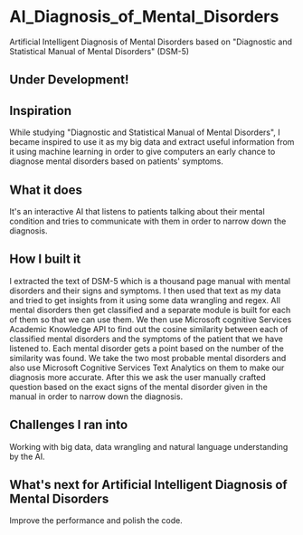 # AI_Diagnosis_of_Mental_Disorders
Artificial Intelligent Diagnosis of Mental Disorders based on "Diagnostic and Statistical Manual of Mental Disorders" (DSM-5)

## Under Development!

## Inspiration

While studying "Diagnostic and Statistical Manual of Mental Disorders", I became inspired to use it as my big data and extract useful information from it using machine learning in order to give computers an early chance to diagnose mental disorders based on patients' symptoms. 

## What it does

It's an interactive AI that listens to patients talking about their mental condition and tries to communicate with them in order to narrow down the diagnosis.

## How I built it

I extracted the text of DSM-5 which is a thousand page manual with mental disorders and their signs and symptoms. I then used that text as my data and tried to get insights from it using some data wrangling and regex. All mental disorders then get classified and a separate module is built for each of them so that we can use them. We then use Microsoft cognitive Services Academic Knowledge API to find out the cosine similarity between each of classified mental disorders and the symptoms of the patient that we have listened to. Each mental disorder gets a point based on the number of the similarity was found. We take the two most probable mental disorders and also use Microsoft Cognitive Services Text Analytics on them to make our diagnosis more accurate. After this we ask the user manually crafted question based on the exact signs of the mental disorder given in the manual in order to narrow down the diagnosis.

## Challenges I ran into

Working with big data, data wrangling and natural language understanding by the AI. 

## What's next for Artificial Intelligent Diagnosis of Mental Disorders

Improve the performance and polish the code. 